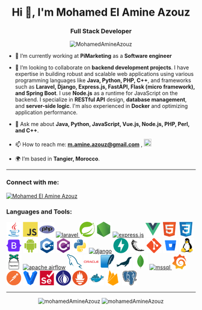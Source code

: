 <h1 align="center">Hi 👋, I'm Mohamed El Amine Azouz</h1>
<h3 align="center">Full Stack Developer</h3>

<p align="center">
  <img src="https://komarev.com/ghpvc/?username=MohamedAmineAzouz&label=Profile%20views&color=0e75b6&style=flat" alt="MohamedAmineAzouz" />
</p>

- 🔭 I’m currently working at **PiMarketing** as a **Software engineer**

- 👯 I’m looking to collaborate on **backend development projects**. I have expertise in building robust and scalable web applications using various programming languages like **Java, Python, PHP, C++**, and frameworks such as **Laravel, Django, Express.js, FastAPI, Flask (micro framework), and Spring Boot**.  I use **Node.js** as a runtime for JavaScript on the backend. I specialize in **RESTful API** design, **database management**, and **server-side logic**. I'm also experienced in **Docker** and optimizing application performance.

- 💬 Ask me about **Java, Python, JavaScript, Vue.js, Node.js, PHP, Perl, and C++**.

- 📫 How to reach me: **m.amine.azouz@gmail.com** ,  <a href="https://ma.linkedin.com/in/mohamed-el-amine-azouz-2aa3b7215" target="_blank"><img height="20" width="20" src="https://unpkg.com/simple-icons@v3/icons/linkedin.svg" /></a>

- 🌍 I’m based in **Tangier, Morocco**.

---

### Connect with me:
<p align="left">
<a href="https://ma.linkedin.com/in/mohamed-el-amine-azouz-2aa3b7215" target="blank"><img align="center" src="https://cdn.jsdelivr.net/npm/simple-icons@v3/icons/linkedin.svg" alt="Mohamed El Amine Azouz" height="30" width="40" /></a>
</p>


### Languages and Tools:
<p align="left">
  <a href="https://www.java.com" target="_blank"><img src="https://raw.githubusercontent.com/devicons/devicon/master/icons/java/java-original.svg" alt="java" width="40" height="40"/></a>
  <a href="https://www.javascript.com" target="_blank"><img src="https://raw.githubusercontent.com/devicons/devicon/master/icons/javascript/javascript-original.svg" alt="javascript" width="40" height="40"/></a>
  <a href="https://www.php.net" target="_blank"><img src="https://raw.githubusercontent.com/devicons/devicon/master/icons/php/php-original.svg" alt="php" width="40" height="40"/></a>
<a href="https://laravel.com" target="_blank">
            <img src="https://cdn.jsdelivr.net/gh/devicons/devicon@latest/icons/laravel/laravel-original-wordmark.svg" alt="laravel" width="40" height="40" />
          </a>
  <a href="https://spring.io" target="_blank"><img src="https://raw.githubusercontent.com/devicons/devicon/master/icons/spring/spring-original.svg" alt="springboot" width="40" height="40"/></a>
  <a href="https://nodejs.org" target="_blank"><img src="https://raw.githubusercontent.com/devicons/devicon/master/icons/nodejs/nodejs-original.svg" alt="nodejs" width="40" height="40"/></a>
  <a href="https://expressjs.com" target="_blank"><img src="https://cdn.jsdelivr.net/gh/devicons/devicon@latest/icons/express/express-original-wordmark.svg" alt="express.js" width="40" height="40"/></a>
  <a href="https://vuejs.org" target="_blank"><img src="https://raw.githubusercontent.com/devicons/devicon/master/icons/vuejs/vuejs-original.svg" alt="vuejs" width="40" height="40"/></a>
  <a href="https://www.w3.org/html/" target="_blank"><img src="https://raw.githubusercontent.com/devicons/devicon/master/icons/html5/html5-original.svg" alt="html" width="40" height="40"/></a>
  <a href="https://www.w3.org/Style/CSS/" target="_blank"><img src="https://raw.githubusercontent.com/devicons/devicon/master/icons/css3/css3-original.svg" alt="css" width="40" height="40"/></a>
  <a href="https://getbootstrap.com" target="_blank"><img src="https://raw.githubusercontent.com/devicons/devicon/master/icons/bootstrap/bootstrap-plain.svg" alt="bootstrap" width="40" height="40"/></a>
  <a href="https://developer.android.com" target="_blank"><img src="https://raw.githubusercontent.com/devicons/devicon/master/icons/android/android-original.svg" alt="android" width="40" height="40"/></a>
  <a href="https://isocpp.org" target="_blank"><img src="https://raw.githubusercontent.com/devicons/devicon/master/icons/cplusplus/cplusplus-original.svg" alt="c++" width="40" height="40"/></a>
  <a href="https://docs.microsoft.com/en-us/dotnet/csharp/" target="_blank"><img src="https://raw.githubusercontent.com/devicons/devicon/master/icons/csharp/csharp-original.svg" alt="c#" width="40" height="40"/></a>
  <a href="https://www.python.org" target="_blank"><img src="https://raw.githubusercontent.com/devicons/devicon/master/icons/python/python-original.svg" alt="python" width="40" height="40"/></a>
  <a href="https://www.djangoproject.com" target="_blank"><img src="https://cdn.jsdelivr.net/gh/devicons/devicon@latest/icons/django/django-plain-wordmark.svg" alt="django" width="40" height="40"/></a>
  <a href="https://fastapi.tiangolo.com" target="_blank"><img src="https://raw.githubusercontent.com/devicons/devicon/master/icons/fastapi/fastapi-original.svg" alt="fastapi" width="40" height="40"/></a>
  <a href="https://flask.palletsprojects.com" target="_blank"><img src="https://raw.githubusercontent.com/devicons/devicon/master/icons/flask/flask-original.svg" alt="flask" width="40" height="40"/></a>
  <a href="https://git-scm.com" target="_blank"><img src="https://raw.githubusercontent.com/devicons/devicon/master/icons/git/git-original.svg" alt="git" width="40" height="40"/></a>
  <a href="https://bitbucket.org" target="_blank"><img src="https://raw.githubusercontent.com/devicons/devicon/master/icons/bitbucket/bitbucket-original.svg" alt="bitbucket" width="40" height="40"/></a>
  <a href="https://www.linux.org" target="_blank"><img src="https://raw.githubusercontent.com/devicons/devicon/master/icons/linux/linux-original.svg" alt="linux" width="40" height="40"/></a>
  <a href="https://pyppeteer.readthedocs.io/en/latest/" target="_blank"><img src="https://raw.githubusercontent.com/devicons/devicon/master/icons/puppeteer/puppeteer-original.svg" alt="pyppeteer" width="40" height="40"/></a>
  <a href="https://airflow.apache.org" target="_blank"><img src="https://ma.linkedin.com/in/mohamed-el-amine-azouz-2aa3b7215" alt="apache airflow" width="40" height="40"/></a>
  <a href="https://www.mysql.com" target="_blank"><img src="https://raw.githubusercontent.com/devicons/devicon/master/icons/mysql/mysql-original.svg" alt="mysql" width="40" height="40"/></a>
  <a href="https://www.oracle.com" target="_blank"><img src="https://raw.githubusercontent.com/devicons/devicon/master/icons/oracle/oracle-original.svg" alt="oracle" width="40" height="40"/></a>
  <a href="https://www.sqlite.org" target="_blank"><img src="https://raw.githubusercontent.com/devicons/devicon/master/icons/sqlite/sqlite-original.svg" alt="sqlite" width="40" height="40"/></a>
  <a href="https://mariadb.org" target="_blank"><img src="https://raw.githubusercontent.com/devicons/devicon/master/icons/mariadb/mariadb-original.svg" alt="mariadb" width="40" height="40"/></a>
  <a href="https://www.mongodb.com" target="_blank"><img src="https://raw.githubusercontent.com/devicons/devicon/master/icons/mongodb/mongodb-original.svg" alt="mongodb" width="40" height="40"/></a>
   <a href="https://www.microsoft.com/en-us/sql-server" target="_blank" rel="noreferrer"> <img src="https://www.svgrepo.com/show/303229/microsoft-sql-server-logo.svg" alt="mssql" width="40" height="40"/> </a>
  <a href="https://grafana.com" target="_blank"><img src="https://raw.githubusercontent.com/devicons/devicon/master/icons/grafana/grafana-original.svg" alt="grafana" width="40" height="40"/></a>
  <a href="https://www.postman.com" target="_blank"><img src="https://raw.githubusercontent.com/devicons/devicon/master/icons/postman/postman-original.svg" alt="postman" width="40" height="40"/></a>
  <a href="https://www.vagrantup.com" target="_blank"><img src="https://raw.githubusercontent.com/devicons/devicon/master/icons/vagrant/vagrant-original.svg" alt="vagrant" width="40" height="40"/></a>
  <a href="https://www.selenium.dev" target="_blank"><img src="https://raw.githubusercontent.com/devicons/devicon/master/icons/selenium/selenium-original.svg" alt="selenium" width="40" height="40"/></a>
  <a href="https://www.perl.org" target="_blank"><img src="https://raw.githubusercontent.com/devicons/devicon/master/icons/perl/perl-original.svg" alt="perl" width="40" height="40"/></a>
  <a href="https://prometheus.io" target="_blank"><img src="https://raw.githubusercontent.com/devicons/devicon/master/icons/prometheus/prometheus-original.svg" alt="prometheus" width="40" height="40"/></a>
  <a href="https://www.docker.com" target="_blank"><img src="https://raw.githubusercontent.com/devicons/devicon/master/icons/docker/docker-original.svg" alt="docker" width="40" height="40"/></a>
  <a href="https://firebase.google.com" target="_blank"><img src="https://raw.githubusercontent.com/devicons/devicon/master/icons/firebase/firebase-plain.svg" alt="firebase" width="40" height="40"/></a>
  <a href="https://www.postgresql.org" target="_blank"><img src="https://raw.githubusercontent.com/devicons/devicon/master/icons/postgresql/postgresql-original.svg" alt="postgres" width="40" height="40"/></a>
</p>

---


<div align="center">
    <img align="center" src="https://github-readme-stats.vercel.app/api/top-langs/?username=MohamedAmineAzouz&layout=compact&hide=html&bg_color=191919&title_color=ffffff&icon_color=bb2acf&text_color=daf7dc" alt="mohamedAmineAzouz" />
    <img align="center" src="https://github-readme-stats.vercel.app/api?username=MohamedAmineAzouz&show_icons=true&bg_color=191919&title_color=ffffff&icon_color=bb2acf&text_color=daf7dc" alt="mohamedAmineAzouz" />
</div>
